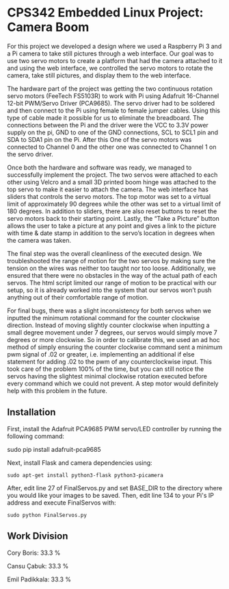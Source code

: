 # CPS342 Embedded Linux Project: Camera Boom

For this project we developed a design where we used a Raspberry Pi 3 and a Pi camera to take still pictures through a web interface. Our goal was to use two servo motors to create a platform that had the camera attached to it and using the web interface, we controlled the servo motors to rotate the camera, take still pictures, and display them to the web interface.

The hardware part of the project was getting the two continuous rotation servo motors (FeeTech FS5103R) to work with Pi using Adafruit 16-Channel 12-bit PWM/Servo Driver (PCA9685). The servo driver had to be soldered and then connect to the Pi using female to female jumper cables. Using this type of cable made it possible for us to eliminate the breadboard. The connections between the Pi and the driver were the VCC to 3.3V power supply on the pi, GND to one of the GND connections, SCL to SCL1 pin and SDA to SDA1 pin on the Pi. After this One of the servo motors was connected to Channel 0 and the other one was connected to Channel 1 on the servo driver. 

Once both the hardware and software was ready, we managed to successfully implement the project. The two servos were attached to each other using Velcro and a small 3D printed boom hinge was attached to the top servo to make it easier to attach the camera. The web interface has sliders that controls the servo motors. The top motor was set to a virtual limit of approximately 90 degrees while the other was set to a virtual limit of  180 degrees. In addition to sliders, there are also reset buttons to reset the servo motors back to their starting point. Lastly, the “Take a Picture” button allows the user to take a picture at any point and gives a link to the picture with time & date stamp in addition to the servo’s location in degrees when the camera was taken. 

The final step was the overall cleanliness of the executed design. We troubleshooted the range of motion for the two servos by making sure the tension on the wires was neither too taught nor too loose. Additionally, we ensured that there were no obstacles in the way of the actual path of each servos. The html script limited our range of motion to be practical with our setup, so it is already worked into the system that our servos won’t push anything out of their comfortable range of motion. 

For final bugs, there was a slight inconsistency for both servos when we inputted the minimum rotational command for the counter clockwise direction. Instead of moving slightly counter clockwise when inputting a small degree movement under 7 degrees, our servos would simply move 7 degrees or more clockwise. So in order to calibrate this, we used an ad hoc method of simply ensuring the counter clockwise command sent a minimum pwm signal of .02 or greater, i.e. implementing an additional if else statement for adding .02 to the pwm of any counterclockwise input. This took care of the problem 100% of the time, but you can still notice the servos having the slightest minimal clockwise rotation executed before every command which we could not prevent. A step motor would definitely help with this problem in the future.


## Installation

First, install the Adafruit PCA9685 PWM servo/LED controller by running the following command:

sudo pip install adafruit-pca9685

Next, install Flask and camera dependencies using:

	sudo apt-get install python3-flask python3-picamera

After, edit line 27 of FinalServos.py and set BASE_DIR to the directory where you would like your images to be saved. Then, edit line 134 to your Pi's IP address and execute FinalServos with:

	sudo python FinalServos.py


## Work Division

Cory Boris: 33.3 %

Cansu Çabuk: 33.3 %

Emil Padikkala: 33.3 %

